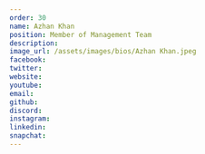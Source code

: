 ```yaml
---
order: 30
name: Azhan Khan
position: Member of Management Team
description: 
image_url: /assets/images/bios/Azhan Khan.jpeg
facebook: 
twitter: 
website: 
youtube: 
email: 
github: 
discord: 
instagram: 
linkedin: 
snapchat: 
---
```

